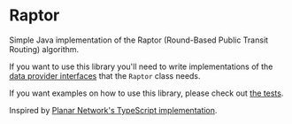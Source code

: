 # Raptor

Simple Java implementation of the Raptor (Round-Based Public Transit Routing) algorithm.

If you want to use this library you'll need to write implementations of the [data provider interfaces](https://github.com/raoulvdberge/raptor/tree/master/src/main/java/com/raoulvdberge/raptor/provider) that the `Raptor` class needs.

If you want examples on how to use this library, please check out [the tests](https://github.com/raoulvdberge/raptor/blob/master/src/test/java/com/raoulvdberge/raptor/RaptorTest.java).

Inspired by [Planar Network's TypeScript implementation](https://github.com/planarnetwork/raptor).
